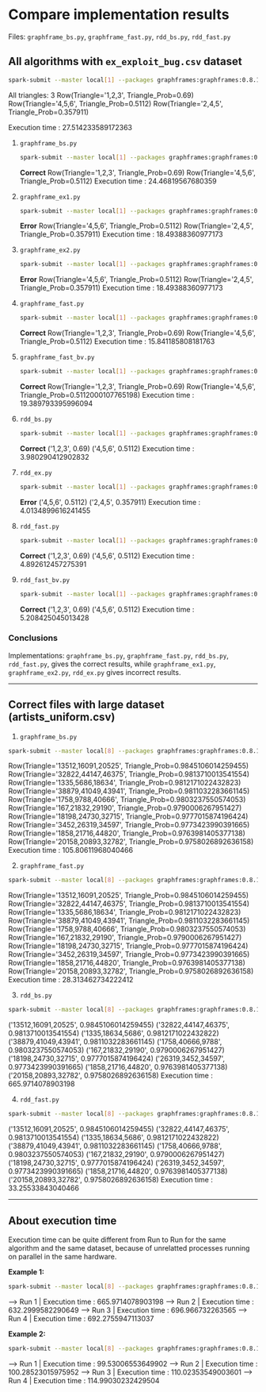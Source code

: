 # Compare implementation results

Files: `graphframe_bs.py`, `graphframe_fast.py`, `rdd_bs.py`, `rdd_fast.py`

## All algorithms with `ex_exploit_bug.csv` dataset

```bash
spark-submit --master local[1] --packages graphframes:graphframes:0.8.1-spark3.0-s_2.12 src/graphframe_bs.py 10
```

All triangles: 3
Row(Triangle='1,2,3', Triangle_Prob=0.69)
Row(Triangle='4,5,6', Triangle_Prob=0.5112)
Row(Triangle='2,4,5', Triangle_Prob=0.357911)

Execution time : 27.514233589172363

1. `graphframe_bs.py`

    ```bash
    spark-submit --master local[1] --packages graphframes:graphframes:0.8.1-spark3.0-s_2.12 src/graphframe_bs.py 2
    ```

    **Correct**
    Row(Triangle='1,2,3', Triangle_Prob=0.69)
    Row(Triangle='4,5,6', Triangle_Prob=0.5112)
    Execution time : 24.46819567680359

2. `graphframe_ex1.py`

    ```bash
    spark-submit --master local[1] --packages graphframes:graphframes:0.8.1-spark3.0-s_2.12 src/graphframe_ex1.py 2
    ```

    **Error**
    Row(Triangle='4,5,6', Triangle_Prob=0.5112)
    Row(Triangle='2,4,5', Triangle_Prob=0.357911)
    Execution time : 18.49388360977173

3. `graphframe_ex2.py`

    ```bash
    spark-submit --master local[1] --packages graphframes:graphframes:0.8.1-spark3.0-s_2.12 src/graphframe_ex2.py 2
    ```

    **Error**
    Row(Triangle='4,5,6', Triangle_Prob=0.5112)
    Row(Triangle='2,4,5', Triangle_Prob=0.357911)
    Execution time : 18.49388360977173

4. `graphframe_fast.py`

    ```bash
    spark-submit --master local[1] --packages graphframes:graphframes:0.8.1-spark3.0-s_2.12 src/graphframe_fast.py 2 0.7
    ```

    **Correct**
    Row(Triangle='1,2,3', Triangle_Prob=0.69)
    Row(Triangle='4,5,6', Triangle_Prob=0.5112)
    Execution time : 15.841185808181763

5. `graphframe_fast_bv.py`

    ```bash
    spark-submit --master local[1] --packages graphframes:graphframes:0.8.1-spark3.0-s_2.12 src/graphframe_fast_bv.py 2 0.7
    ```

    **Correct**
    Row(Triangle='1,2,3', Triangle_Prob=0.69)
    Row(Triangle='4,5,6', Triangle_Prob=0.5112000107765198)
    Execution time : 19.389793395996094

6. `rdd_bs.py`

    ```bash
    spark-submit --master local[1] --packages graphframes:graphframes:0.8.1-spark3.0-s_2.12 src/rdd_bs.py 2
    ```

    **Correct**
    ('1,2,3', 0.69)
    ('4,5,6', 0.5112)
    Execution time : 3.980290412902832

7. `rdd_ex.py`

    ```bash
    spark-submit --master local[1] --packages graphframes:graphframes:0.8.1-spark3.0-s_2.12 src/rdd_ex.py 2
    ```

    **Error**
    ('4,5,6', 0.5112)
    ('2,4,5', 0.357911)
    Execution time : 4.0134899616241455

8. `rdd_fast.py`

    ```bash
    spark-submit --master local[1] --packages graphframes:graphframes:0.8.1-spark3.0-s_2.12 src/rdd_fast.py 2 0.7
    ```

    **Correct**
    ('1,2,3', 0.69)
    ('4,5,6', 0.5112)
    Execution time : 4.892612457275391

9. `rdd_fast_bv.py`

    ```bash
    spark-submit --master local[1] --packages graphframes:graphframes:0.8.1-spark3.0-s_2.12 src/rdd_fast_bv.py 2 0.7
    ```

    **Correct**
    ('1,2,3', 0.69)
    ('4,5,6', 0.5112)
    Execution time : 5.208425045013428


### Conclusions

Implementations: `graphframe_bs.py`, `graphframe_fast.py`, `rdd_bs.py`, `rdd_fast.py`, gives the correct results,
while  `graphframe_ex1.py`, `graphframe_ex2.py`, `rdd_ex.py` gives incorrect results.

---

## Correct files with large dataset (artists_uniform.csv)

1. `graphframe_bs.py`

```bash
spark-submit --master local[8] --packages graphframes:graphframes:0.8.1-spark3.0-s_2.12 src/graphframe_bs.py 10
```

Row(Triangle='13512,16091,20525', Triangle_Prob=0.9845106014259455)
Row(Triangle='32822,44147,46375', Triangle_Prob=0.9813710013541554)
Row(Triangle='1335,5686,18634', Triangle_Prob=0.9812171022432823)
Row(Triangle='38879,41049,43941', Triangle_Prob=0.9811032283661145)
Row(Triangle='1758,9788,40666', Triangle_Prob=0.9803237550574053)
Row(Triangle='167,21832,29190', Triangle_Prob=0.9790006267951427)
Row(Triangle='18198,24730,32715', Triangle_Prob=0.9777015874196424)
Row(Triangle='3452,26319,34597', Triangle_Prob=0.9773423990391665)
Row(Triangle='1858,21716,44820', Triangle_Prob=0.9763981405377138)
Row(Triangle='20158,20893,32782', Triangle_Prob=0.9758026892636158)
Execution time : 105.80611968040466

2. `graphframe_fast.py`

```bash
spark-submit --master local[8] --packages graphframes:graphframes:0.8.1-spark3.0-s_2.12 src/graphframe_fast.py 10
```

Row(Triangle='13512,16091,20525', Triangle_Prob=0.9845106014259455)
Row(Triangle='32822,44147,46375', Triangle_Prob=0.9813710013541554)
Row(Triangle='1335,5686,18634', Triangle_Prob=0.9812171022432823)
Row(Triangle='38879,41049,43941', Triangle_Prob=0.9811032283661145)
Row(Triangle='1758,9788,40666', Triangle_Prob=0.9803237550574053)
Row(Triangle='167,21832,29190', Triangle_Prob=0.9790006267951427)
Row(Triangle='18198,24730,32715', Triangle_Prob=0.9777015874196424)
Row(Triangle='3452,26319,34597', Triangle_Prob=0.9773423990391665)
Row(Triangle='1858,21716,44820', Triangle_Prob=0.9763981405377138)
Row(Triangle='20158,20893,32782', Triangle_Prob=0.9758026892636158)
Execution time : 28.313462734222412

3. `rdd_bs.py`

```bash
spark-submit --master local[8] --packages graphframes:graphframes:0.8.1-spark3.0-s_2.12 src/rdd_bs.py 10
```

('13512,16091,20525', 0.9845106014259455)
('32822,44147,46375', 0.9813710013541554)
('1335,18634,5686', 0.9812171022432822)
('38879,41049,43941', 0.9811032283661145)
('1758,40666,9788', 0.9803237550574053)
('167,21832,29190', 0.9790006267951427)
('18198,24730,32715', 0.9777015874196424)
('26319,3452,34597', 0.9773423990391665)
('1858,21716,44820', 0.9763981405377138)
('20158,20893,32782', 0.9758026892636158)
Execution time : 665.9714078903198

4. `rdd_fast.py`

```bash
spark-submit --master local[8] --packages graphframes:graphframes:0.8.1-spark3.0-s_2.12 src/rdd_fast.py 10 0.8
```

('13512,16091,20525', 0.9845106014259455)
('32822,44147,46375', 0.9813710013541554)
('1335,18634,5686', 0.9812171022432822)
('38879,41049,43941', 0.9811032283661145)
('1758,40666,9788', 0.9803237550574053)
('167,21832,29190', 0.9790006267951427)
('18198,24730,32715', 0.9777015874196424)
('26319,3452,34597', 0.9773423990391665)
('1858,21716,44820', 0.9763981405377138)
('20158,20893,32782', 0.9758026892636158)
Execution time : 33.25533843040466

---

## About execution time

Execution time can be quite different from Run to Run for the same algorithm and the same dataset,
because of unrelatted processes running on parallel in the same hardware.

**Example 1:**

```bash
spark-submit --master local[8] --packages graphframes:graphframes:0.8.1-spark3.0-s_2.12 src/rdd_bs.py 10
```

--> Run 1 | Execution time : 665.9714078903198
--> Run 2 | Execution time : 632.2999582290649
--> Run 3 | Execution time : 696.966732263565
--> Run 4 | Execution time : 692.2755947113037

**Example 2:**

```bash
spark-submit --master local[8] --packages graphframes:graphframes:0.8.1-spark3.0-s_2.12 src/graphframe_bs.py 10
```

--> Run 1 | Execution time : 99.53006553649902
--> Run 2 | Execution time : 100.28523015975952
--> Run 3 | Execution time : 110.02353549003601
--> Run 4 | Execution time : 114.99030232429504
